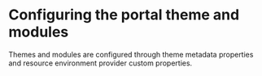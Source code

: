 # Configuring the portal theme and modules

Themes and modules are configured through theme metadata properties and resource environment provider custom properties.

<!--
-   **[Changing theme metadata](../dev-theme/themeopt_cust_config_metadata.md)**  
The first step of theme configuration is through theme metadata properties. Changes to the metadata are specific to a single theme, and the entries and values, therefore, can vary from theme to theme.
-   **[Changing resource environment provider custom properties](../dev-theme/themeopt_cust_config_rep.md)**  
The second order of theme configuration is through resource environment provider \(REP\) custom properties in the WP GlobalThemeConfig REP. Changes to the REP custom properties apply across all themes, and the values, therefore, cannot vary from theme to theme.
-   **[Adding resource environment provider properties](../dev-theme/themeopt_cust_config_repcust.md)**  
Resource environment provider \(REP\) custom properties are global in scope, but you can use a consistent naming convention for a theme or module that applies across multiple themes.
-   **[Configuration for resource aggregation](../dev-theme/config_res_agg.md)**  
Set the following properties in the WP ConfigService Resource Environment Provider to configure the resource aggregator.
-   **[Using your configuration properties](../dev-theme/themeopt_cust_config_useprops.md)**  
Create a JavaScript object for your theme on the client side. Theme metadata properties must be loaded dynamically. If you must load a property statically, use a resource environment provider custom property instead.
-   **[Configuration settings for capability filters](../dev-theme/themeopt_mod_capfilter_settings.md)**  
Set the following properties in the Wp ConfigService Resource Environment Provider to enable or disable the various capability filters. -->


